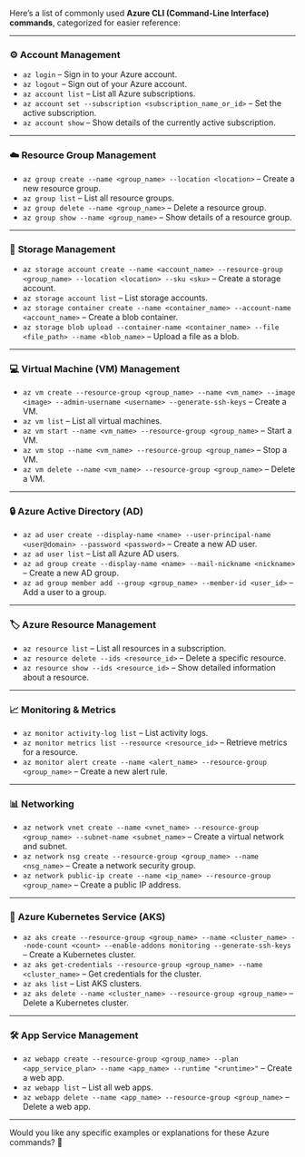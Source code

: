 Here’s a list of commonly used **Azure CLI (Command-Line Interface) commands**, categorized for easier reference:

---

### ⚙️ **Account Management**
- `az login` – Sign in to your Azure account.
- `az logout` – Sign out of your Azure account.
- `az account list` – List all Azure subscriptions.
- `az account set --subscription <subscription_name_or_id>` – Set the active subscription.
- `az account show` – Show details of the currently active subscription.

---

### ☁️ **Resource Group Management**
- `az group create --name <group_name> --location <location>` – Create a new resource group.
- `az group list` – List all resource groups.
- `az group delete --name <group_name>` – Delete a resource group.
- `az group show --name <group_name>` – Show details of a resource group.

---

### 💾 **Storage Management**
- `az storage account create --name <account_name> --resource-group <group_name> --location <location> --sku <sku>` – Create a storage account.
- `az storage account list` – List storage accounts.
- `az storage container create --name <container_name> --account-name <account_name>` – Create a blob container.
- `az storage blob upload --container-name <container_name> --file <file_path> --name <blob_name>` – Upload a file as a blob.

---

### 💻 **Virtual Machine (VM) Management**
- `az vm create --resource-group <group_name> --name <vm_name> --image <image> --admin-username <username> --generate-ssh-keys` – Create a VM.
- `az vm list` – List all virtual machines.
- `az vm start --name <vm_name> --resource-group <group_name>` – Start a VM.
- `az vm stop --name <vm_name> --resource-group <group_name>` – Stop a VM.
- `az vm delete --name <vm_name> --resource-group <group_name>` – Delete a VM.

---

### 🔒 **Azure Active Directory (AD)**
- `az ad user create --display-name <name> --user-principal-name <user@domain> --password <password>` – Create a new AD user.
- `az ad user list` – List all Azure AD users.
- `az ad group create --display-name <name> --mail-nickname <nickname>` – Create a new AD group.
- `az ad group member add --group <group_name> --member-id <user_id>` – Add a user to a group.

---

### 🏷️ **Azure Resource Management**
- `az resource list` – List all resources in a subscription.
- `az resource delete --ids <resource_id>` – Delete a specific resource.
- `az resource show --ids <resource_id>` – Show detailed information about a resource.

---

### 📈 **Monitoring & Metrics**
- `az monitor activity-log list` – List activity logs.
- `az monitor metrics list --resource <resource_id>` – Retrieve metrics for a resource.
- `az monitor alert create --name <alert_name> --resource-group <group_name>` – Create a new alert rule.

---

### 📊 **Networking**
- `az network vnet create --name <vnet_name> --resource-group <group_name> --subnet-name <subnet_name>` – Create a virtual network and subnet.
- `az network nsg create --resource-group <group_name> --name <nsg_name>` – Create a network security group.
- `az network public-ip create --name <ip_name> --resource-group <group_name>` – Create a public IP address.

---

### 🐳 **Azure Kubernetes Service (AKS)**
- `az aks create --resource-group <group_name> --name <cluster_name> --node-count <count> --enable-addons monitoring --generate-ssh-keys` – Create a Kubernetes cluster.
- `az aks get-credentials --resource-group <group_name> --name <cluster_name>` – Get credentials for the cluster.
- `az aks list` – List AKS clusters.
- `az aks delete --name <cluster_name> --resource-group <group_name>` – Delete a Kubernetes cluster.

---

### 🛠️ **App Service Management**
- `az webapp create --resource-group <group_name> --plan <app_service_plan> --name <app_name> --runtime "<runtime>"` – Create a web app.
- `az webapp list` – List all web apps.
- `az webapp delete --name <app_name> --resource-group <group_name>` – Delete a web app.

---

Would you like any specific examples or explanations for these Azure commands? 🚀
